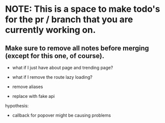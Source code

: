 # NOTE: This is a space to make todo's for the pr / branch that you are currently working on. 
Make sure to remove all notes before merging (except for this one, of course).
----------------------------------------------------------------------------------------------------
* what if I just have about page and trending page?
* what if I remove the route lazy loading?

* remove aliases
* replace with fake api

hypothesis:
* callback for popover might be causing problems
